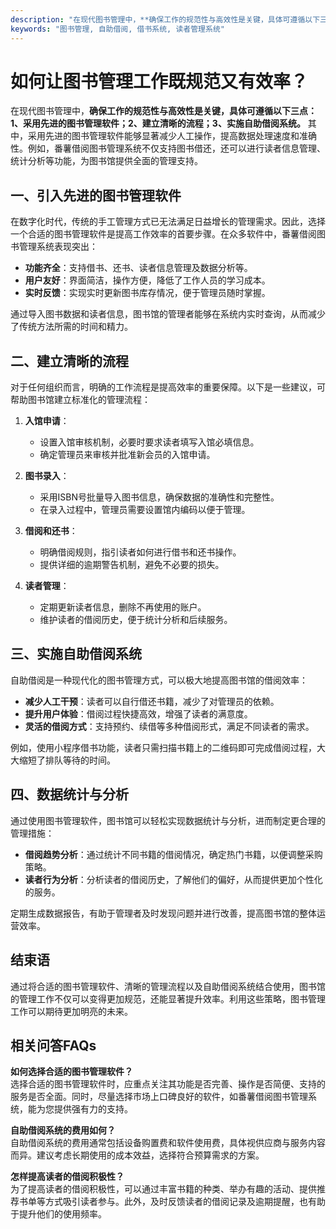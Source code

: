 ```yaml
---
description: "在现代图书管理中，**确保工作的规范性与高效性是关键，具体可遵循以下三点：1、采用先进的图书管理软件；2、建立清晰的流程；3、实施自助借阅系统。** 其中，采用先进的图书管理软件能够显著减少人工操作，提高数据处理速度和准确性。例如，番薯借阅图书管理系统不仅支持图书借还，还可以进行读者信息管理、统计分析等功能，为图书馆提供全面的管理支持。"
keywords: "图书管理, 自助借阅, 借书系统, 读者管理系统"
---
```

# 如何让图书管理工作既规范又有效率？

在现代图书管理中，**确保工作的规范性与高效性是关键，具体可遵循以下三点：1、采用先进的图书管理软件；2、建立清晰的流程；3、实施自助借阅系统。** 其中，采用先进的图书管理软件能够显著减少人工操作，提高数据处理速度和准确性。例如，番薯借阅图书管理系统不仅支持图书借还，还可以进行读者信息管理、统计分析等功能，为图书馆提供全面的管理支持。

## 一、引入先进的图书管理软件

在数字化时代，传统的手工管理方式已无法满足日益增长的管理需求。因此，选择一个合适的图书管理软件是提高工作效率的首要步骤。在众多软件中，番薯借阅图书管理系统表现突出：

- **功能齐全**：支持借书、还书、读者信息管理及数据分析等。
- **用户友好**：界面简洁，操作方便，降低了工作人员的学习成本。
- **实时反馈**：实现实时更新图书库存情况，便于管理员随时掌握。

通过导入图书数据和读者信息，图书馆的管理者能够在系统内实时查询，从而减少了传统方法所需的时间和精力。

## 二、建立清晰的流程

对于任何组织而言，明确的工作流程是提高效率的重要保障。以下是一些建议，可帮助图书馆建立标准化的管理流程：

1. **入馆申请**：
   - 设置入馆审核机制，必要时要求读者填写入馆必填信息。
   - 确定管理员来审核并批准新会员的入馆申请。

2. **图书录入**：
   - 采用ISBN号批量导入图书信息，确保数据的准确性和完整性。
   - 在录入过程中，管理员需要设置馆内编码以便于管理。

3. **借阅和还书**：
   - 明确借阅规则，指引读者如何进行借书和还书操作。
   - 提供详细的逾期警告机制，避免不必要的损失。

4. **读者管理**：
   - 定期更新读者信息，删除不再使用的账户。
   - 维护读者的借阅历史，便于统计分析和后续服务。

## 三、实施自助借阅系统

自助借阅是一种现代化的图书管理方式，可以极大地提高图书馆的借阅效率：

- **减少人工干预**：读者可以自行借还书籍，减少了对管理员的依赖。
- **提升用户体验**：借阅过程快捷高效，增强了读者的满意度。
- **灵活的借阅方式**：支持预约、续借等多种借阅形式，满足不同读者的需求。

例如，使用小程序借书功能，读者只需扫描书籍上的二维码即可完成借阅过程，大大缩短了排队等待的时间。

## 四、数据统计与分析

通过使用图书管理软件，图书馆可以轻松实现数据统计与分析，进而制定更合理的管理措施：

- **借阅趋势分析**：通过统计不同书籍的借阅情况，确定热门书籍，以便调整采购策略。
- **读者行为分析**：分析读者的借阅历史，了解他们的偏好，从而提供更加个性化的服务。

定期生成数据报告，有助于管理者及时发现问题并进行改善，提高图书馆的整体运营效率。

## 结束语

通过将合适的图书管理软件、清晰的管理流程以及自助借阅系统结合使用，图书馆的管理工作不仅可以变得更加规范，还能显著提升效率。利用这些策略，图书管理工作可以期待更加明亮的未来。

## 相关问答FAQs

**如何选择合适的图书管理软件？**  
选择合适的图书管理软件时，应重点关注其功能是否完善、操作是否简便、支持的服务是否全面。同时，尽量选择市场上口碑良好的软件，如番薯借阅图书管理系统，能为您提供强有力的支持。

**自助借阅系统的费用如何？**  
自助借阅系统的费用通常包括设备购置费和软件使用费，具体视供应商与服务内容而异。建议考虑长期使用的成本效益，选择符合预算需求的方案。

**怎样提高读者的借阅积极性？**  
为了提高读者的借阅积极性，可以通过丰富书籍的种类、举办有趣的活动、提供推荐书单等方式吸引读者参与。此外，及时反馈读者的借阅记录及逾期提醒，也有助于提升他们的使用频率。
